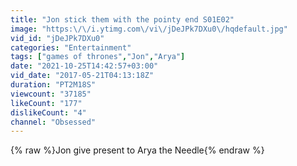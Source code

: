 ```yaml
---
title: "Jon stick them with the pointy end S01E02"
image: "https:\/\/i.ytimg.com\/vi\/jDeJPk7DXu0\/hqdefault.jpg"
vid_id: "jDeJPk7DXu0"
categories: "Entertainment"
tags: ["games of thrones","Jon","Arya"]
date: "2021-10-25T14:42:57+03:00"
vid_date: "2017-05-21T04:13:18Z"
duration: "PT2M18S"
viewcount: "37185"
likeCount: "177"
dislikeCount: "4"
channel: "Obsessed"
---
```

{% raw %}Jon give present to Arya the Needle{% endraw %}

